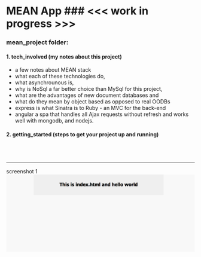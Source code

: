# MEAN App   ### <<< work in progress  >>>


### mean_project folder:

#### 1. tech_involved (my notes about this project)

-   a few notes about MEAN stack
-   what each of these technologies do,
-   what asynchrounous is, 
-   why is NoSql a far better choice than MySql for this project,
-   what are the advantages of new document databases and 
-   what do they mean by object based as opposed to real OODBs 
-   express is what Sinatra is to Ruby - an MVC for the back-end
-   angular a spa that handles all Ajax requests without refresh and 
    works well with mongodb, and nodejs.


#### 2. getting_started (steps to get your project up and running)

<br />    
<br />
<hr />

screenshot 1
![index.html](public/images/screenshots/first_screenshot.png "index.html")








